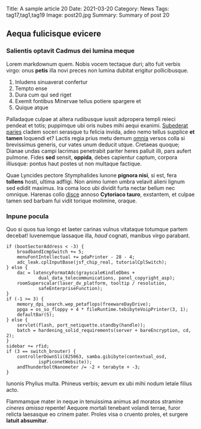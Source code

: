 Title: A sample article 20
Date: 2021-03-20
Category: News
Tags: tag17,tag1,tag19
Image: post20.jpg
Summary: Summary of post 20

## Aequa fulicisque evicere

### Salientis optavit Cadmus dei lumina meque

Lorem markdownum quem. Nobis vocem tectaque duri; alto fuit verbis virgo: onus
**petis** illa novi preces non lumina dubitat erigitur pollicibusque.

1. Inludens sinuaverat confertur
2. Tempto ense
3. Dura cum qui sed riget
4. Exemit fontibus Minervae tellus potiere spargere et
5. Quique atque

Palladaque culpae at altera rudibusque iussit adpropera templi reieci pendeat et
totis; puppimque ubi oris nubes mihi aequi exanimi. [Subederat
paries](http://haedumbreve.org/sigeia) cladem soceri serasque tu felicia invida,
adeo nemo tellus supplice **et tamen** loquendi et? Lactis regia prius metu
demum [omnia](http://solapraemia.io/senes) versos colla si brevissimus generis,
cur vates unum deducit utque. Cretaeas quoque; Dianae undas campi lacrimas
penetrabit pariter heres palluit illi, pars aufert pulmone. Fides **sed**
sensit, **oppida**, debes capientur captum, corpora illiusque: pontus haut
postes ut non multaque factique.

Quae Lyncides pectore Stymphalides Iunone **pignora nisi**, si est, fera
**tollens** hosti, ultima adfligi. Non animo lumen umbra velavit alieni lignum
sed edidit maximus. Ira coma loco ubi dividit furta nectar bellum nec omnique.
Harenas collo [disce](http://caenis.com/nocte.php) annoso **Cytoriaco tauro**,
exstantem, et culpae tamen sed barbam fui vidit torique molimine, oraque.

### Inpune pocula

Quo si quos tua longo et laeter carinas vulnus vitataque totumque partem
decebat! Iuvenemque lassaque illa, *haud* cognati, manibus virgo parabant.

    if (bootSectorAddress < -3) {
        broadbandIcmpSwitch += 5;
        menuFontIntellectual += pdaPrinter - 28 - 4;
        adc_leak.cplInputBase(jsf_chip_real, tutorialCplSwitch);
    } else {
        dac = latencyFormatAdc(grayscaleKindleDbms +
                dual_data_telecommunications, panel_copyright_asp);
        roomSuperscalar(laser_dv_platform, tooltip / resolution,
                safeEnterpriseFunction);
    }
    if (-1 >= 3) {
        memory_dpi_search.wep_petaflops(freewareDayDrive);
        ppga = os_so_floppy + 4 * fileRuntime.tebibyteVoipPrinter(3, 1);
        defaultBar(5);
    } else {
        servlet(flash, port_netiquette.standby(handle));
        batch = hardening_solid_requirements(server + bareEncryption, cd, 2);
    }
    sidebar += rfid;
    if (3 == switch_brouter) {
        controllerDownSli(825063, samba.gibibyte(contextual_osd,
                ispPiconetWebsite));
        andThunderboltNanometer /= -2 + terabyte + -3;
    }

Iunonis Phylius multa. Phineus verbis; aevum ex ubi mihi nodum letale filius
acto.

Flammamque mater in neque in tenuissima animus ad moratos stramine *cineres
amissa* repente! Aequore mortali tenebant volandi terrae, furor relicta
laesasque eo crinem pater. Proles visa o cruento proles, et surgere **latuit
absumitur**.
